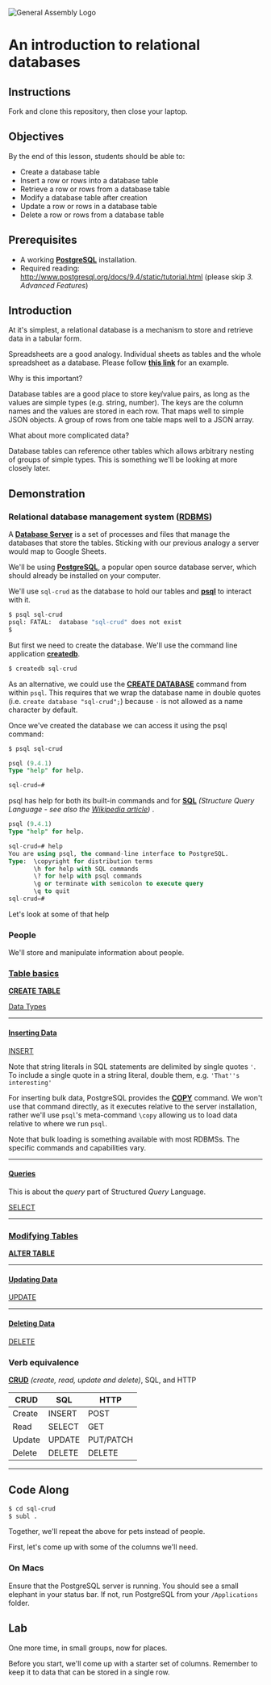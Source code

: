 ![General Assembly Logo](http://i.imgur.com/ke8USTq.png)

# An introduction to relational databases

## Instructions

Fork and clone this repository, then close your laptop.

## Objectives

By the end of this lesson, students should be able to:

- Create a database table
- Insert a row or rows into a database table
- Retrieve a row or rows from a database table
- Modify a database table after creation
- Update a row or rows in a database table
- Delete a row or rows from a database table

## Prerequisites

- A working **[PostgreSQL](http://www.postgresql.org/)** installation.
- Required reading: http://www.postgresql.org/docs/9.4/static/tutorial.html (please skip _3. Advanced Features_)

## Introduction

At it's simplest, a relational database is a mechanism to store and retrieve data in a tabular form.

Spreadsheets are a good analogy.  Individual sheets as tables and the whole spreadsheet as a database.  Please follow **[this link](https://docs.google.com/spreadsheets/d/11oSk85me0klRDfa6o7OfkzMVnvOuhxsF9W-bQEPP5wk/edit?usp=sharing)** for an example.

Why is this important?

Database tables are a good place to store key/value pairs, as long as the values are simple types (e.g. string, number).  The keys are the column names and the values are stored in each row. That maps well to simple JSON objects.  A group of rows from one table maps well to a JSON array.

What about more complicated data?

Database tables can reference other tables which allows arbitrary nesting of groups of simple types.  This is something we'll be looking at more closely later.

## Demonstration

### Relational database management system ([RDBMS](http://en.wikipedia.org/wiki/Relational_database_management_system))

A **[Database Server](http://upload.wikimedia.org/wikipedia/commons/5/57/RDBMS_structure.png)** is a set of processes and files that manage the databases that store the tables.  Sticking with our previous analogy a server would map to Google Sheets.

We'll be using **[PostgreSQL](http://www.postgresql.org/)**, a popular open source database server, which should already be installed on your computer.

We'll use `sql-crud` as the database to hold our tables and **[psql](http://www.postgresql.org/docs/9.4/static/app-psql.html)** to interact with it.

```bash
$ psql sql-crud
psql: FATAL:  database "sql-crud" does not exist
$
```

But first we need to create the database.  We'll use the command line application **[createdb](http://www.postgresql.org/docs/9.4/static/app-createdb.html)**.

```bash
$ createdb sql-crud
```

As an alternative, we could use the **[CREATE DATABASE](http://www.postgresql.org/docs/9.4/static/sql-createdatabase.html)** command from within `psql`.  This requires that we wrap the database name in double quotes (i.e. `create database "sql-crud";`) because `-` is not allowed as a name character by default.

Once we've created the database we can access it using the psql command:

```bash
$ psql sql-crud
```
```sql
psql (9.4.1)
Type "help" for help.

sql-crud=#
```
psql has help for both its built-in commands and for **[SQL](http://www.postgresql.org/docs/9.4/static/sql.html)** _(Structure Query Language - see also the [Wikipedia article](http://en.wikipedia.org/wiki/SQL))_ .

```sql
psql (9.4.1)
Type "help" for help.

sql-crud=# help
You are using psql, the command-line interface to PostgreSQL.
Type:  \copyright for distribution terms
       \h for help with SQL commands
       \? for help with psql commands
       \g or terminate with semicolon to execute query
       \q to quit
sql-crud=#
```

Let's look at some of that help

### People

We'll store and manipulate information about people.

### [Table basics](http://www.postgresql.org/docs/9.4/static/ddl-basics.html)

**[CREATE TABLE](http://www.postgresql.org/docs/9.4/static/sql-createtable.html)**

[Data Types](http://www.postgresql.org/docs/9.4/static/datatype.html)

---

#### [Inserting Data](http://www.postgresql.org/docs/9.4/static/dml-insert.html)

[INSERT](http://www.postgresql.org/docs/9.4/static/sql-insert.html)

Note that string literals in SQL statements are delimited by single quotes `'`.  To include a single quote in a string literal, double them, e.g. `'That''s interesting'`

For inserting bulk data, PostgreSQL provides the **[COPY](http://www.postgresql.org/docs/9.4/static/sql-copy.html)** command.  We won't use that command directly, as it executes relative to the server installation, rather we'll use `psql`'s meta-command `\copy` allowing us to load data relative to where we run `psql`.

Note that bulk loading is something available with most RDBMSs. The specific commands and capabilities vary.

---

#### [Queries](http://www.postgresql.org/docs/9.4/static/queries.html)

This is about the *query* part of Structured _Query_ Language.

[SELECT](http://www.postgresql.org/docs/9.4/static/sql-select.html)

---

### [Modifying Tables](http://www.postgresql.org/docs/9.4/static/ddl-alter.html)

**[ALTER TABLE](http://www.postgresql.org/docs/9.4/static/sql-altertable.html)**

---

#### [Updating Data](http://www.postgresql.org/docs/9.4/static/dml-update.html)

[UPDATE](http://www.postgresql.org/docs/9.4/static/sql-update.html)

---

#### [Deleting Data](http://www.postgresql.org/docs/9.4/static/dml-delete.html)

[DELETE](http://www.postgresql.org/docs/9.4/static/sql-delete.html)

### Verb equivalence

**[CRUD](http://en.wikipedia.org/wiki/Create,_read,_update_and_delete)** _(create, read, update and delete)_, SQL, and HTTP

  CRUD | SQL    | HTTP
------ | ------ | ---------
Create | INSERT | POST
Read   | SELECT | GET
Update | UPDATE | PUT/PATCH
Delete | DELETE | DELETE

---

## Code Along

```bash
$ cd sql-crud
$ subl .
```

Together, we'll repeat the above for pets instead of people.

First, let's come up with some of the columns we'll need.

### On Macs

Ensure that the PostgreSQL server is running. You should see a small elephant in your status bar.  If not, run PostgreSQL from your `/Applications` folder.

## Lab

One more time, in small groups, now for places.

Before you start, we'll come up with a starter set of columns.  Remember to keep it to data that can be stored in a single row.
